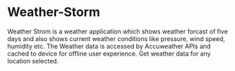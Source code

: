 # Weather-Storm
Weather Strom is a weather application which shows weather forcast of five days and also shows current weather conditions like pressure, wind speed, humidity etc. The Weather data is accessed by Accuweather APIs and cached to device for offline user experience. Get weather data for any location selected.
